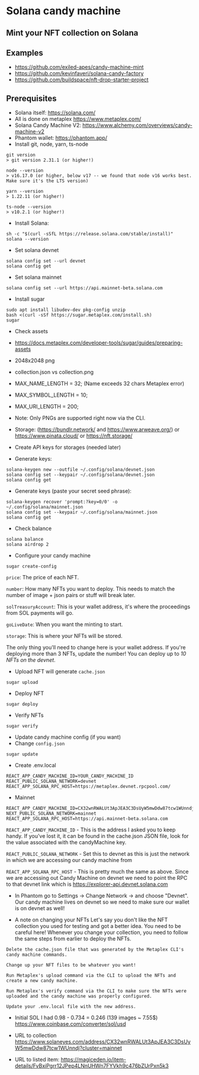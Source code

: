 # Solana candy machine

## Mint your NFT collection on Solana

## Examples
- https://github.com/exiled-apes/candy-machine-mint
- https://github.com/kevinfaveri/solana-candy-factory
- https://github.com/buildspace/nft-drop-starter-project


## Prerequisites

- Solana itself: https://solana.com/
- All is done on metaplex https://www.metaplex.com/
- Solana Candy Machine V2: https://www.alchemy.com/overviews/candy-machine-v2
- Phantom wallet: https://phantom.app/
- Install git, node, yarn, ts-node

```
git version
> git version 2.31.1 (or higher!)

node --version
> v16.17.0 (or higher, below v17 -- we found that node v16 works best. Make sure it's the LTS version)

yarn --version
> 1.22.11 (or higher!)

ts-node --version
> v10.2.1 (or higher!)
```

- Install Solana:
```
sh -c "$(curl -sSfL https://release.solana.com/stable/install)"
solana --version
```

- Set solana devnet
```
solana config set --url devnet
solana config get
```

- Set solana mainnet
```
solana config set --url https://api.mainnet-beta.solana.com
```

- Install sugar
```
sudo apt install libudev-dev pkg-config unzip
bash <(curl -sSf https://sugar.metaplex.com/install.sh)
sugar
```

- Check assets
- https://docs.metaplex.com/developer-tools/sugar/guides/preparing-assets
- 2048x2048 png
- collection.json vs collection.png
- MAX_NAME_LENGTH = 32; (Name exceeds 32 chars Metaplex error)
- MAX_SYMBOL_LENGTH = 10;
- MAX_URI_LENGTH = 200;
- Note: Only PNGs are supported right now via the CLI.
- Storage: (https://bundlr.network/ and https://www.arweave.org/) or https://www.pinata.cloud/ or https://nft.storage/

- Create API keys for storages (needed later)

- Generate keys:
```
solana-keygen new --outfile ~/.config/solana/devnet.json
solana config set --keypair ~/.config/solana/devnet.json
solana config get
```

- Generate keys (paste your secret seed phrase):
```
solana-keygen recover 'prompt:?key=0/0' -o  ~/.config/solana/mainnet.json
solana config set --keypair ~/.config/solana/mainnet.json
solana config get
```

- Check balance
```
solana balance
solana airdrop 2
```

- Configure your candy machine
```
sugar create-config
```

`price`: The price of each NFT.

`number`: How many NFTs you want to deploy. This needs to match the number of image + json pairs or stuff will break later.

`solTreasuryAccount`: This is your wallet address, it's where the proceedings from SOL payments will go.

`goLiveDate`: When you want the minting to start.

`storage`: This is where your NFTs will be stored.

The only thing you'll need to change here is your wallet address. If you're deploying more than 3 NFTs, update the number! You can deploy up to *10 NFTs on the devnet*.


- Upload NFT will generate `cache.json`
```
sugar upload
```

- Deploy NFT
```
sugar deploy
```

- Verify NFTs

```
sugar verify
```

- Update candy machine config (if you want)
- Change `config.json`
```
sugar update
```

- Create .env.local

```
REACT_APP_CANDY_MACHINE_ID=YOUR_CANDY_MACHINE_ID
REACT_PUBLIC_SOLANA_NETWORK=devnet
REACT_APP_SOLANA_RPC_HOST=https://metaplex.devnet.rpcpool.com/
```

- Mainnet
```
REACT_APP_CANDY_MACHINE_ID=CX32wnRWALUt3ApJEA3C3DsUyW5mwDdw87tcw1WUnndj
NEXT_PUBLIC_SOLANA_NETWORK=mainnet
REACT_APP_SOLANA_RPC_HOST=https://api.mainnet-beta.solana.com
```

`REACT_APP_CANDY_MACHINE_ID` - This is the address I asked you to keep handy. If you've lost it, it can be found in the cache.json JSON file, look for the value associated with the candyMachine key.

`REACT_PUBLIC_SOLANA_NETWORK` - Set this to devnet as this is just the network in which we are accessing our candy machine from

`REACT_APP_SOLANA_RPC_HOST` - This is pretty much the same as above. Since we are accessing out Candy Machine on devnet we need to point the RPC to that devnet link which is https://explorer-api.devnet.solana.com

- In Phantom go to Settings → Change Network → and choose "Devnet". Our candy machine lives on devnet so we need to make sure our wallet is on devnet as well!

- A note on changing your NFTs
Let's say you don't like the NFT collection you used for testing and got a better idea. You need to be careful here! Whenever you change your collection, you need to follow the same steps from earlier to deploy the NFTs.

```
Delete the cache.json file that was generated by the Metaplex CLI's candy machine commands.

Change up your NFT files to be whatever you want!

Run Metaplex's upload command via the CLI to upload the NFTs and create a new candy machine.

Run Metaplex's verify command via the CLI to make sure the NFTs were uploaded and the candy machine was properly configured.

Update your .env.local file with the new address.
```

- Initial SOL I had
0.98 - 0.734 = 0.246 (139 images ~ 7.55$)
https://www.coinbase.com/converter/sol/usd

- URL to collection
https://www.solaneyes.com/address/CX32wnRWALUt3ApJEA3C3DsUyW5mwDdw87tcw1WUnndj?cluster=mainnet

- URL to listed item:
https://magiceden.io/item-details/FvBxiPgrr12JPep4LNnUHWn7FYVkh9c476bZUrPxn5k3
